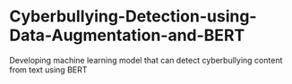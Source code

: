 # Cyberbullying-Detection-using-Data-Augmentation-and-BERT
Developing machine learning model that can detect cyberbullying content from text using BERT
